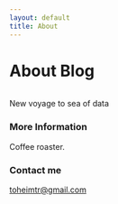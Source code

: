 ```yaml
---
layout: default
title: About 
---
```


<div class="post">
	<h1 class="pageTitle">About Blog</h1>
	<img src="{{ '/assets/img/header_ocean_2014' | prepend: site.baseurl }}" alt=""> 
	<p>New voyage to sea of data</p>

	
### More Information

Coffee roaster. 

### Contact me

[toheimtr@gmail.com](mailto:email@domain.com)

</div>
